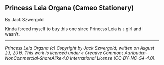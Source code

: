 ## Princess Leia Organa (Cameo Stationery)

By Jack Szwergold

Kinda forced myself to buy this one since Princess Leia is a girl and I wasn’t.

***

*Princess Leia Organa (c) Copyright by Jack Szwergold; written on August 23, 2016. This work is licensed under a Creative Commons Attribution-NonCommercial-ShareAlike 4.0 International License (CC-BY-NC-SA-4.0).*